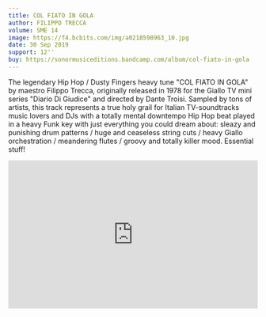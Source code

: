 ```yaml
---
title: COL FIATO IN GOLA
author: FILIPPO TRECCA
volume: SME 14
image: https://f4.bcbits.com/img/a0218598963_10.jpg
date: 30 Sep 2019
support: 12''
buy: https://sonormusiceditions.bandcamp.com/album/col-fiato-in-gola
---
```


The legendary Hip Hop / Dusty Fingers heavy tune "COL FIATO IN GOLA" by maestro Filippo Trecca, originally released in 1978 for the Giallo TV mini series "Diario Di Giudice" and directed by Dante Troisi. Sampled by tons of artists, this track represents a true holy grail for Italian 
TV-soundtracks music lovers and DJs with a totally mental downtempo Hip Hop beat played in a heavy Funk key with just everything you could dream about: sleazy and punishing drum patterns / huge and ceaseless string cuts / heavy Giallo orchestration / meandering flutes / groovy and totally killer mood. Essential stuff!

<iframe width="100%" height="300" scrolling="no" frameborder="no" allow="autoplay" src="https://w.soundcloud.com/player/?url=https%3A//api.soundcloud.com/tracks/678079482&color=%23ff5500&auto_play=false&hide_related=false&show_comments=true&show_user=true&show_reposts=false&show_teaser=true&visual=true"></iframe>

